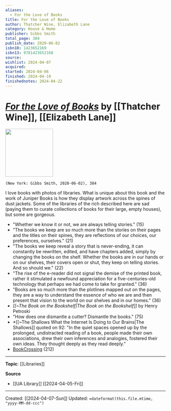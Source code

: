 ```yaml
---
aliases:
  - For the Love of Books
title: For the Love of Books
author: Thatcher Wine, Elizabeth Lane
category: House & Home
publisher: Gibbs Smith
total_page: 384
publish_date: 2020-06-02
isbn10: 1423652169
isbn13: 9781423652168
source: 
wishlist: 2024-04-07
acquired: 
started: 2024-04-06
finished: 2024-04-19
finishednotes: 2024-04-22
---
```

# *[For the Love of Books]()* by [[Thatcher Wine]], [[Elizabeth Lane]]

<img src="http://books.google.com/books/content?id=xdHoDwAAQBAJ&printsec=frontcover&img=1&zoom=1&edge=curl&source=gbs_api" width=150>

`(New York: Gibbs Smith, 2020-06-02), 384`

I love books with photos of libraries. What is unique about this book and the work of Juniper Books is how they display artwork across the spines of dust jackets. Some of the libraries of the rich described here are sad (paying them to curate collections of books for their large, empty houses), but some are gorgeous.


- "Whether we know it or not, we are always telling stories." (15)
- "The books we keep are so much more than the stories on their pages and the titles on their spines, they are reflections of our choices, our preferences, ourselves." (21)
- "The books we keep reveal a story that is never-ending, it can constantly be rewritten, edited, and have chapters added, simply by changing the books on the shelf. Whether the books are in our hands or on our shelves, their covers open or shut, they keep on telling stories. And so should we." (22)
- "The rise of the e-reader did not signal the demise of the printed book, rather it stimulated a newfound appreciation for a five-centuries-old technology that perhaps we had come to take for granted." (36)
- "Books are so much more than the plotlines mapped out on the pages, they are a way to understand the essence of who we are and then present that vision to the world on our shelves and in our homes." (36)
- *[[~The Book on the Bookshelf|The Book on the Bookshelf]]* by Henry Petroski
- "How does one dismantle a cutter? Dismantle the books." (75)
- *[[~The Shallows What the Internet Is Doing to Our Brains|The Shallows]] quoted on 92: "In the quiet spaces opened up by the prolonged, undistracted reading of a book, people made their own associations, drew their own inferences and analogies, fostered their own ideas. They thought deeply as they read deeply."
- [BookCrossing](https://bookcrossing.com/) (212)

--- 
**Topic**: [[Libraries]]

**Source**
- [[UA Library]] [[2024-04-05-Fri]]

---
Created: [[2024-04-07-Sun]]
Updated: `=dateformat(this.file.mtime, "yyyy-MM-dd-ccc")`